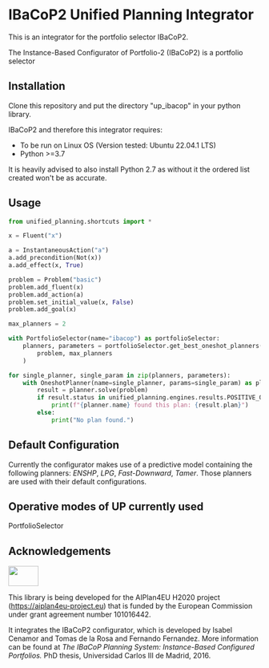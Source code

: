 # IBaCoP2 Unified Planning Integrator
This is an integrator for the portfolio selector IBaCoP2.

The Instance-Based Configurator of Portfolio-2 (IBaCoP2) is a portfolio selector  
## Installation
Clone this repository and put the directory "up_ibacop" in your python library. 

IBaCoP2 and therefore this integrator requires:
+ To be run on Linux OS (Version tested: Ubuntu 22.04.1 LTS)
+ Python >=3.7

It is heavily advised to also install Python 2.7 as without it the ordered list created won't be as accurate.

## Usage
```python
from unified_planning.shortcuts import *

x = Fluent("x")

a = InstantaneousAction("a")
a.add_precondition(Not(x))
a.add_effect(x, True)

problem = Problem("basic")
problem.add_fluent(x)
problem.add_action(a)
problem.set_initial_value(x, False)
problem.add_goal(x)

max_planners = 2

with PortfolioSelector(name="ibacop") as portfolioSelector:
    planners, parameters = portfolioSelector.get_best_oneshot_planners(
        problem, max_planners
    )

for single_planner, single_param in zip(planners, parameters):
    with OneshotPlanner(name=single_planner, params=single_param) as planner:
        result = planner.solve(problem)
        if result.status in unified_planning.engines.results.POSITIVE_OUTCOMES:
            print(f"{planner.name} found this plan: {result.plan}")
        else:
            print("No plan found.")

```
          
## Default Configuration
Currently the configurator makes use of a predictive model containing the following planners: *ENSHP*, *LPG*, *Fast-Downward*, *Tamer*. Those planners are used with their default configurations.

## Operative modes of UP currently used
PortfolioSelector
## Acknowledgements
<img src="https://www.aiplan4eu-project.eu/wp-content/uploads/2021/07/euflag.png" width="60" height="40">

This library is being developed for the AIPlan4EU H2020 project (https://aiplan4eu-project.eu) that is funded by the European Commission under grant agreement number 101016442.

It integrates the IBaCoP2 configurator, which is developed by Isabel Cenamor and Tomas de la Rosa and Fernando Fernandez. More information can be found at *The IBaCoP Planning System: Instance-Based Configured Portfolios.* PhD thesis, Universidad Carlos III de Madrid, 2016. 


